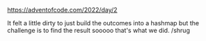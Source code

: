 https://adventofcode.com/2022/day/2

It felt a little dirty to just build the outcomes into a hashmap but the challenge is to find the result sooooo that's what we did. /shrug
